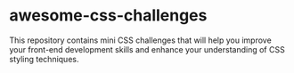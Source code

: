 # awesome-css-challenges
This repository contains mini CSS challenges that will help you improve your front-end development skills and enhance your understanding of CSS styling techniques.


